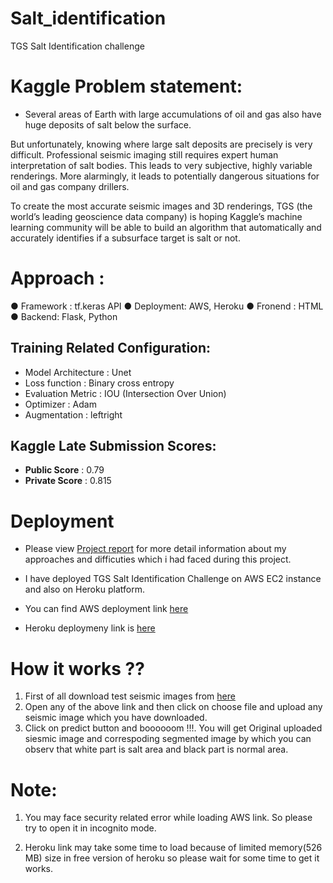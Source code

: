 # Salt_identification
TGS Salt Identification challenge

# Kaggle Problem statement:
* Several areas of Earth with large accumulations of oil and gas also have huge deposits of salt below the surface.

But unfortunately, knowing where large salt deposits are precisely is very difficult. Professional seismic imaging still requires expert human interpretation of salt bodies. This leads to very subjective, highly variable renderings. More alarmingly, it leads to potentially dangerous situations for oil and gas company drillers.

To create the most accurate seismic images and 3D renderings, TGS (the world’s leading geoscience data company) is hoping Kaggle’s machine learning community will be able to build an algorithm that automatically and accurately identifies if a subsurface target is salt or not.

# Approach :

● Framework : tf.keras API
● Deployment: AWS, Heroku
● Fronend : HTML
● Backend: Flask, Python
 
 
## Training Related Configuration:
*  Model Architecture : Unet
*  Loss function : Binary cross entropy
*  Evaluation Metric : IOU (Intersection Over Union)
*  Optimizer : Adam
*  Augmentation : leftright

## Kaggle Late Submission Scores: 
* **Public Score** : 0.79
* **Private Score** : 0.815

# Deployment
* Please view [Project report](https://github.com/sumittagadiya/Salt_identification/blob/main/project_report/TGS_SALT_detection_project_report.pdf) for more detail information about my approaches and difficuties which i had faced during this project.

* I have deployed TGS Salt Identification Challenge on AWS EC2 instance and also on Heroku platform.
* You can find AWS deployment link [here](http://ec2-34-227-25-161.compute-1.amazonaws.com:8080/)
* Heroku deploymeny link is [here](https://salt-detection.herokuapp.com/)

# How it works ??
1. First of all download test seismic images from [here](https://github.com/sumittagadiya/Salt_identification/tree/main/test_images)
2. Open any of the above link and then click on choose file and upload any seismic image which you have downloaded.
3. Click on predict button and boooooom !!!. You will get Original uploaded siesmic image and correspoding segmented image by which you can observ that white part is salt area and black part is normal area.


# **Note**: 
1. You may face security related error while loading AWS link. So please try to open it in incognito mode.

2. Heroku link may take some time to load because of limited memory(526 MB) size in free version of heroku so please wait for some time to get it works.
